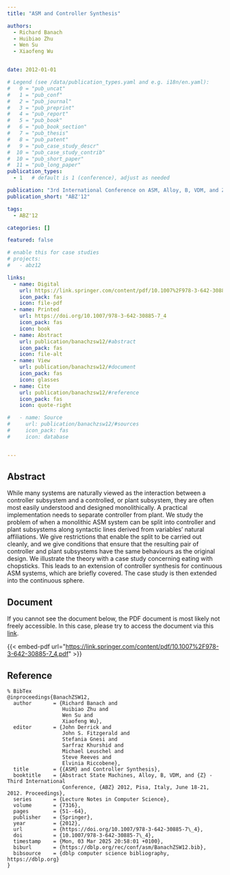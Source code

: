 ```yaml
---
title: "ASM and Controller Synthesis"

authors:
  - Richard Banach
  - Huibiao Zhu
  - Wen Su
  - Xiaofeng Wu


date: 2012-01-01

# Legend (see /data/publication_types.yaml and e.g. i18n/en.yaml): 
#   0 = "pub_uncat"
#   1 = "pub_conf"
#   2 = "pub_journal"
#   3 = "pub_preprint"
#   4 = "pub_report"
#   5 = "pub_book"
#   6 = "pub_book_section"
#   7 = "pub_thesis"
#   8 = "pub_patent"
#   9 = "pub_case_study_descr"
#  10 = "pub_case_study_contrib"
#  10 = "pub_short_paper"
#  11 = "pub_long_paper"
publication_types:
  - 1   # default is 1 (conference), adjust as needed

publication: "3rd International Conference on ASM, Alloy, B, VDM, and Z (ABZ'12)"
publication_short: "ABZ'12"

tags:
  - ABZ'12

categories: []

featured: false

# enable this for case studies
# projects:
#   - abz12

links:
  - name: Digital
    url: https://link.springer.com/content/pdf/10.1007%2F978-3-642-30885-7_4.pdf
    icon_pack: fas
    icon: file-pdf
  - name: Printed
    url: https://doi.org/10.1007/978-3-642-30885-7_4
    icon_pack: fas
    icon: book
  - name: Abstract
    url: publication/banachzsw12/#abstract
    icon_pack: fas
    icon: file-alt
  - name: View
    url: publication/banachzsw12/#document
    icon_pack: fas
    icon: glasses
  - name: Cite
    url: publication/banachzsw12/#reference
    icon_pack: fas
    icon: quote-right

#   - name: Source
#     url: publication/banachzsw12/#sources
#     icon_pack: fas
#     icon: database


---
```


## Abstract

While many systems are naturally viewed as the interaction between a controller subsystem and a controlled, or plant subsystem, they are often most easily understood and designed monolithically. A practical implementation needs to separate controller from plant. We study the problem of when a monolithic ASM system can be split into controller and plant subsystems along syntactic lines derived from variables’ natural affiliations. We give restrictions that enable the split to be carried out cleanly, and we give conditions that ensure that the resulting pair of controller and plant subsystems have the same behaviours as the original design. We illustrate the theory with a case study concerning eating with chopsticks. This leads to an extension of controller synthesis for continuous ASM systems, which are briefly covered. The case study is then extended into the continuous sphere.

## Document

If you cannot see the document below, the PDF document is most likely not freely accessible. In this case, please try to access the document via this <a href="https://link.springer.com/content/pdf/10.1007%2F978-3-642-30885-7_4.pdf">link</a>.

{{< embed-pdf url="https://link.springer.com/content/pdf/10.1007%2F978-3-642-30885-7_4.pdf" >}}

## Reference

```
% BibTex
@inproceedings{BanachZSW12,
  author       = {Richard Banach and
                  Huibiao Zhu and
                  Wen Su and
                  Xiaofeng Wu},
  editor       = {John Derrick and
                  John S. Fitzgerald and
                  Stefania Gnesi and
                  Sarfraz Khurshid and
                  Michael Leuschel and
                  Steve Reeves and
                  Elvinia Riccobene},
  title        = {{ASM} and Controller Synthesis},
  booktitle    = {Abstract State Machines, Alloy, B, VDM, and {Z} - Third International
                  Conference, {ABZ} 2012, Pisa, Italy, June 18-21, 2012. Proceedings},
  series       = {Lecture Notes in Computer Science},
  volume       = {7316},
  pages        = {51--64},
  publisher    = {Springer},
  year         = {2012},
  url          = {https://doi.org/10.1007/978-3-642-30885-7\_4},
  doi          = {10.1007/978-3-642-30885-7\_4},
  timestamp    = {Mon, 03 Mar 2025 20:58:01 +0100},
  biburl       = {https://dblp.org/rec/conf/asm/BanachZSW12.bib},
  bibsource    = {dblp computer science bibliography, https://dblp.org}
}


```

<!-- # add information for case study papers (if available)
## Sources

- **Used formal method:**
  [ASM](/method/asm)
- **Resources and tools:**
  Asmeta

For more information, please contact the <a href ="mailto:silvia.bonfanti@unibg.it;arcaini@nii.ac.jp;angelo.gargantini@unibg.it;scandurra@unibg.it;elvinia.riccobene@unimi.it">authors</a>-->

